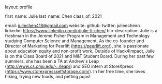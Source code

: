 layout: profile

first_name: Julie 
last_name: Chen
class_of: 2021

email: juliechen418@gmail.com
website:
github: 
twitter: julieechenn
linkedin: https://www.linkedin.com/in/julie-li-chen/
bio-description: Julie is a freshman in the Jerome Fisher Program in Management and Technology studying Computer Science and Management. As the co-founder and Director of Marketing for Peerlift (https://peerlift.org/), she is passionate about education equity and non-profit work. Outside of Hack4Impact, Julie is on the Class Board of 2021 and M&T Student Board. During her past few summers, she has been a TA at Andrew's Leap (http://www.cs.cmu.edu/~./leap/) and SEO intern at StoreXpress (https://www.storexpressselfstorage.com/). In her free time, she loves hiking, trying new foods, and petting pups!